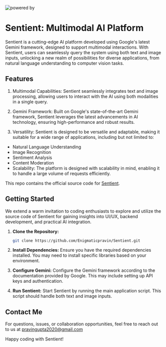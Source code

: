 ![powered by](https://github.com/Enigmaticpravin/Sentient/assets/87265808/d351d5e9-f80d-4bb2-9fd8-92e08eb39c7f)
# Sentient: Multimodal AI Platform
Sentient is a cutting-edge AI platform developed using Google's latest Gemini framework, designed to support multimodal interactions. With Sentient, users can seamlessly query the system using both text and image inputs, unlocking a new realm of possibilities for diverse applications, from natural language understanding to computer vision tasks.
## Features

1. Multimodal Capabilities: Sentient seamlessly integrates text and image processing, allowing users to interact with the AI using both modalities in a single query.

2. Gemini Framework: Built on Google's state-of-the-art Gemini framework, Sentient leverages the latest advancements in AI technology, ensuring high-performance and robust results.

3. Versatility: Sentient is designed to be versatile and adaptable, making it suitable for a wide range of applications, including but not limited to:

 - Natural Language Understanding
 - Image Recognition
 - Sentiment Analysis
 - Content Moderation
 - Scalability: The platform is designed with scalability in mind, enabling it to handle a large volume of requests efficiently.

This repo contains the official source code for [Sentient]([https://play.google.com/store/apps/details?id=com.orpheum.knowlio](https://sentientai.netlify.app/)).

## Getting Started

We extend a warm invitation to coding enthusiasts to explore and utilize the source code of Sentient for gaining insights into UI/UX, backend development, and practical AI integration.

1. **Clone the Repository:**

   ```bash
   git clone https://github.com/Enigmaticpravin/Sentient.git

2. **Install Dependencies:**
Ensure you have the required dependencies installed. You may need to install specific libraries based on your environment.

3. **Configure Gemini:**
Configure the Gemini framework according to the documentation provided by Google. This may include setting up API keys and authentication.

4. **Run Sentient:**
Start Sentient by running the main application script. This script should handle both text and image inputs.

## Contact Me
For questions, issues, or collaboration opportunities, feel free to reach out to us at pravingupta2020@gmail.com

Happy coding with Sentient!

